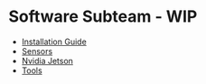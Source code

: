 # Software Subteam - WIP

- [Installation Guide](./install-guide.md)
- [Sensors](./sensors.md)
- [Nvidia Jetson](./jetson.md)
- [Tools](./tools.md)